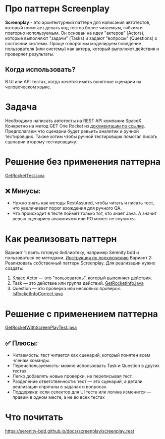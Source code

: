 # Про паттерн Screenplay

**Screenplay** - это архитектурный паттерн для написания автотестов, который помогает делать код тестов более читаемым, гибким и повторно 
используемым. Он основан на идеи "актеров" (Actors), которые выполняют "задачи" (Tasks) и задают "вопросы" (Questions) о состоянии системы.
Проще говоря: мы моделируем поведение пользователя (или системы) как актера, который выполняет действия и проверяет результаты.

## Когда использовать?
В UI или API тестах, когда хочется иметь понятные сценарии на человеческом языке.

# Задача

Необходимо написать автотесты на REST API компании SpaceX. Конкретно на метод GET One Rocket из [документации по ссылке](https://docs.spacexdata.com/#eda45a06-9f05-40f1-a333-028f647ba797).
Предполагаем что сценарии будет ревьить аналитик и ручной тестировщик. Также хотим чтобы ручной тестировщик помогал писать сценарии 
второму тестировщику.

# Решение без применения паттерна

[GetRocketTest.java](src/test/java/GetRocketTest.java)

## ❌ Минусы:
- Нужно знать как методы RestAssured, чтобы читать и писать тест, что увеличивает порог вхождения для ручного QA.
- Что происходит в тесте поймет только тот, кто знает Java. А значит ревью сценариев аналитиком или РО может не случится.

# Как реализовать паттерн
Вариант 1: взять готовую библиотеку, например Serenity bdd и пользоваться ее методами. [Инструкция по подключению](https://serenity-bdd.github.io/docs/screenplay/screenplay_rest)
Вариант 2: Реализовать собственный паттерн Screenplay.
Для реализации нужно создать:
1) Класс Actor — это "пользователь", который выполняет действия.
2) Task — это действие или группа действий. [GetRocketInfo.java](src/main/java/ru/nmt/screenplay/GetRocketInfo.java) 
3) Question — это проверка или несколько проверок. [IsRocketInfoCorrect.java](src/main/java/ru/nmt/screenplay/IsRocketInfoCorrect.java)

# Решение с применением паттерна

[GetRocketWithScreenPlayTest.java](src/test/java/GetRocketWithScreenPlayTest.java)

## ✅ Плюсы:

- Читаемость: тест читается как сценарий, который понятен всем членам команды.
- Переиспользуемость: можно использовать Task и Question в других тестах.
- Легко добавлять новые проверки, не переписывая тест.
- Разделение ответственности: тест — это сценарий, а детали реализации спрятаны в задачах и вопросах.
- Поддержка: если селектор для UI теста или логика изменится — правим в одном месте, а не во всех тестах

# Что почитать
https://serenity-bdd.github.io/docs/screenplay/screenplay_rest